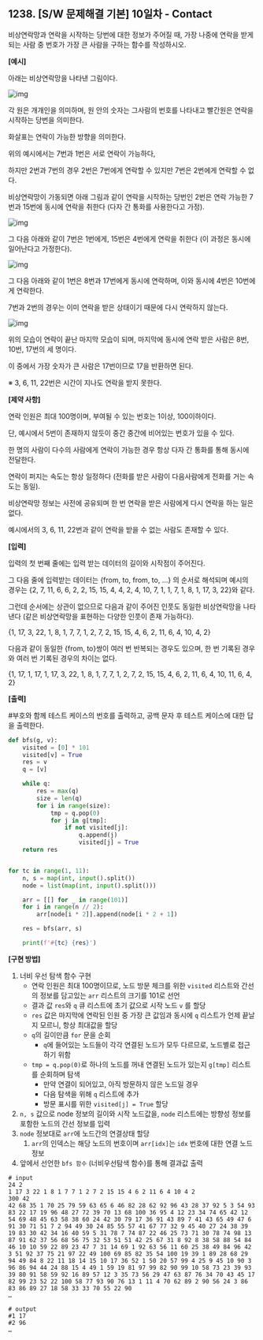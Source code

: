 ## 1238. [S/W 문제해결 기본] 10일차 - Contact

비상연락망과 연락을 시작하는 당번에 대한 정보가 주어질 때, 가장 나중에 연락을 받게 되는 사람 중 번호가 가장 큰 사람을 구하는 함수를 작성하시오.

**[예시]**

아래는 비상연락망을 나타낸 그림이다.
 

![img](D4.assets/contact1.jpg)

 
각 원은 개개인을 의미하며, 원 안의 숫자는 그사람의 번호를 나타내고 빨간원은 연락을 시작하는 당번을 의미한다.

화살표는 연락이 가능한 방향을 의미한다.

위의 예시에서는 7번과 1번은 서로 연락이 가능하다,

하지만 2번과 7번의 경우 2번은 7번에게 연락할 수 있지만 7번은 2번에게 연락할 수 없다.

비상연락망이 가동되면 아래 그림과 같이 연락을 시작하는 당번인 2번은 연락 가능한 7번과 15번에 동시에 연락을 취한다 (다자 간 통화를 사용한다고 가정).

![img](D4.assets/contact2.jpg)

 
그 다음 아래와 같이 7번은 1번에게, 15번은 4번에게 연락을 취한다 (이 과정은 동시에 일어난다고 가정한다).
 

![img](D4.assets/contact3.jpg)


그 다음 아래와 같이 1번은 8번과 17번에게 동시에 연락하며, 이와 동시에 4번은 10번에게 연락한다.

7번과 2번의 경우는 이미 연락을 받은 상태이기 때문에 다시 연락하지 않는다.
 

![img](D4.assets/contact4.jpg)


위의 모습이 연락이 끝난 마지막 모습이 되며, 마지막에 동시에 연락 받은 사람은 8번, 10번, 17번의 세 명이다.

이 중에서 가장 숫자가 큰 사람은 17번이므로 17을 반환하면 된다.
 
※ 3, 6, 11, 22번은 시간이 지나도 연락을 받지 못한다.
 
**[제약 사항]**

연락 인원은 최대 100명이며, 부여될 수 있는 번호는 1이상, 100이하이다.

단, 예시에서 5번이 존재하지 않듯이 중간 중간에 비어있는 번호가 있을 수 있다.

한 명의 사람이 다수의 사람에게 연락이 가능한 경우 항상 다자 간 통화를 통해 동시에 전달한다.

연락이 퍼지는 속도는 항상 일정하다 (전화를 받은 사람이 다음사람에게 전화를 거는 속도는 동일).

비상연락망 정보는 사전에 공유되며 한 번 연락을 받은 사람에게 다시 연락을 하는 일은 없다.

예시에서의 3, 6, 11, 22번과 같이 연락을 받을 수 없는 사람도 존재할 수 있다.
 
**[입력]**

입력의 첫 번째 줄에는 입력 받는 데이터의 길이와 시작점이 주어진다.

그 다음 줄에 입력받는 데이터는 {from, to, from, to, …} 의 순서로 해석되며 예시의 경우는 {2, 7, 11, 6, 6, 2, 2, 15, 15, 4, 4, 2, 4, 10, 7, 1, 1, 7, 1, 8, 1, 17, 3, 22}와 같다.

그런데 순서에는 상관이 없으므로 다음과 같이 주어진 인풋도 동일한 비상연락망을 나타낸다 (같은 비상연락망을 표현하는 다양한 인풋이 존재 가능하다).

{1, 17, 3, 22, 1, 8, 1, 7, 7, 1, 2, 7, 2, 15, 15, 4, 6, 2, 11, 6, 4, 10, 4, 2}

다음과 같이 동일한 {from, to}쌍이 여러 번 반복되는 경우도 있으며, 한 번 기록된 경우와 여러 번 기록된 경우의 차이는 없다.

{1, 17, 1, 17, 1, 17, 3, 22, 1, 8, 1, 7, 7, 1, 2, 7, 2, 15, 15, 4, 6, 2, 11, 6, 4, 10, 11, 6, 4, 2}

**[출력]**

\#부호와 함께 테스트 케이스의 번호를 출력하고, 공백 문자 후 테스트 케이스에 대한 답을 출력한다.

```python
def bfs(g, v):
    visited = [0] * 101
    visited[v] = True
    res = v
    q = [v]

    while q:
        res = max(q)
        size = len(q)
        for i in range(size):
            tmp = q.pop(0)
            for j in g[tmp]:
                if not visited[j]:
                    q.append(j)
                    visited[j] = True
    return res


for tc in range(1, 11):
    n, s = map(int, input().split())
    node = list(map(int, input().split()))

    arr = [[] for _ in range(101)]
    for i in range(n // 2):
        arr[node[i * 2]].append(node[i * 2 + 1])

    res = bfs(arr, s)

    print(f'#{tc} {res}')
```

**[구현 방법]**

1. 너비 우선 탐색 함수 구현
   - 연락 인원은 최대 100명이므로, 노드 방문 체크를 위한 `visited` 리스트와 간선의 정보를 담고있는 `arr` 리스트의 크기를 101로 선언
   - 결과 값 `res`와 `q` 큐 리스트에 초기 값으로 시작 노드 `v` 를 할당
   - `res` 값은 마지막에 연락된 인원 중 가장 큰 값임과 동시에 `q` 리스트가 언제 끝날지 모르니, 항상 최대값을 할당
   - `q`의 길이만큼 `for` 문을 순회
     - `q`에 들어있는 노드들이 각각 연결된 노드가 모두 다르므로, 노드별로 접근하기 위함
   - `tmp = q.pop(0)`로 하나의 노드를 꺼내 연결된 노드가 있는지 `g[tmp]` 리스트를 순회하며 탐색
     - 만약 연결이 되어있고, 아직 방문하지 않은 노드일 경우
     - 다음 탐색을 위해 `q` 리스트에 추가
     - 방문 표시를 위한 `visited[j] = True` 할당
2. `n, s` 값으로 node 정보의 길이와 시작 노드값을, `node` 리스트에는 방향성 정보를 포함한 노드의 간선 정보를 입력
3. `node` 정보대로 `arr`에 노드간의 연결상태 할당
   1. `arr`의 인덱스는 해당 노드의 번호이며 `arr[idx]`는 `idx` 번호에 대한 연결 노드 정보
4. 앞에서 선언한 `bfs 함수` (너비우선탐색 함수)를 통해 결과값 출력



```
# input
24 2
1 17 3 22 1 8 1 7 7 1 2 7 2 15 15 4 6 2 11 6 4 10 4 2
300 42
42 68 35 1 70 25 79 59 63 65 6 46 82 28 62 92 96 43 28 37 92 5 3 54 93 83 22 17 19 96 48 27 72 39 70 13 68 100 36 95 4 12 23 34 74 65 42 12 54 69 48 45 63 58 38 60 24 42 30 79 17 36 91 43 89 7 41 43 65 49 47 6 91 30 71 51 7 2 94 49 30 24 85 55 57 41 67 77 32 9 45 40 27 24 38 39 19 83 30 42 34 16 40 59 5 31 78 7 74 87 22 46 25 73 71 30 78 74 98 13 87 91 62 37 56 68 56 75 32 53 51 51 42 25 67 31 8 92 8 38 58 88 54 84 46 10 10 59 22 89 23 47 7 31 14 69 1 92 63 56 11 60 25 38 49 84 96 42 3 51 92 37 75 21 97 22 49 100 69 85 82 35 54 100 19 39 1 89 28 68 29 94 49 84 8 22 11 18 14 15 10 17 36 52 1 50 20 57 99 4 25 9 45 10 90 3 96 86 94 44 24 88 15 4 49 1 59 19 81 97 99 82 90 99 10 58 73 23 39 93 39 80 91 58 59 92 16 89 57 12 3 35 73 56 29 47 63 87 76 34 70 43 45 17 82 99 23 52 22 100 58 77 93 90 76 13 1 11 4 70 62 89 2 90 56 24 3 86 83 86 89 27 18 58 33 33 70 55 22 90
…
 
# output
#1 17
#2 96
…
```

